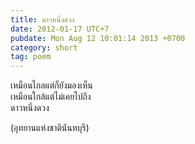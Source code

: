 ```yaml
---
title: ดาวหนึ่งดวง
date: 2012-01-17 UTC+7
pubdate: Mon Aug 12 10:01:14 2013 +0700
category: short
tag: poem
---
```


เหมือนไกลแต่ก็ยังมองเห็น  
เหมือนใกล้แต่ไม่เคยไปถึง  
ดาวหนึ่งดวง  

(อุทยานแห่งชาตินันทบุรี)
